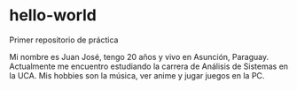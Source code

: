 # hello-world
Primer repositorio de práctica

Mi nombre es Juan José, tengo 20 años y vivo en Asunción, Paraguay. Actualmente me encuentro estudiando la carrera de Análisis de Sistemas en la UCA. 
Mis hobbies son la música, ver anime y jugar juegos en la PC.
